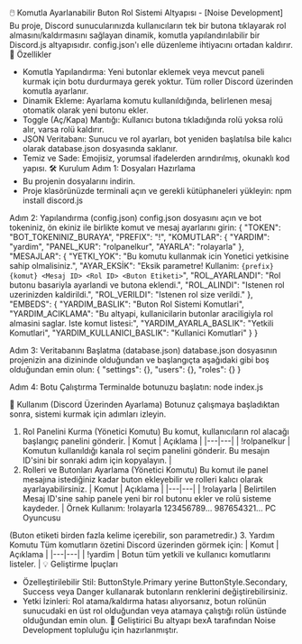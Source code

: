 🖱️ Komutla Ayarlanabilir Buton Rol Sistemi Altyapısı - [Noise Development]
Bu proje, Discord sunucularınızda kullanıcıların tek bir butona tıklayarak rol almasını/kaldırmasını sağlayan dinamik, komutla yapılandırılabilir bir Discord.js altyapısıdır. config.json'ı elle düzenleme ihtiyacını ortadan kaldırır.
🌟 Özellikler
 * Komutla Yapılandırma: Yeni butonlar eklemek veya mevcut paneli kurmak için botu durdurmaya gerek yoktur. Tüm roller Discord üzerinden komutla ayarlanır.
 * Dinamik Ekleme: Ayarlama komutu kullanıldığında, belirlenen mesaj otomatik olarak yeni butonu ekler.
 * Toggle (Aç/Kapa) Mantığı: Kullanıcı butona tıkladığında rolü yoksa rolü alır, varsa rolü kaldırır.
 * JSON Veritabanı: Sunucu ve rol ayarları, bot yeniden başlatılsa bile kalıcı olarak database.json dosyasında saklanır.
 * Temiz ve Sade: Emojisiz, yorumsal ifadelerden arındırılmış, okunaklı kod yapısı.
🛠️ Kurulum
Adım 1: Dosyaları Hazırlama
 * Bu projenin dosyalarını indirin.
 * Proje klasörünüzde terminali açın ve gerekli kütüphaneleri yükleyin:
   npm install discord.js

Adım 2: Yapılandırma (config.json)
config.json dosyasını açın ve bot tokeniniz, ön ekiniz ile birlikte komut ve mesaj ayarlarını girin:
{
  "TOKEN": "BOT_TOKENINIZ_BURAYA",
  "PREFIX": "!",
  "KOMUTLAR": {
    "YARDIM": "yardim",
    "PANEL_KUR": "rolpanelkur",
    "AYARLA": "rolayarla"
  },
  "MESAJLAR": {
    "YETKI_YOK": "Bu komutu kullanmak icin Yonetici yetkisine sahip olmalisiniz.",
    "AYAR_EKSİK": "Eksik parametre! Kullanim: `{prefix}{komut} <Mesaj ID> <Rol ID> <Buton Etiketi>`",
    "ROL_AYARLANDI": "Rol butonu basariyla ayarlandi ve butona eklendi.",
    "ROL_ALINDI": "Istenen rol uzerinizden kaldirildi.",
    "ROL_VERILDI": "Istenen rol size verildi."
  },
  "EMBEDS": {
    "YARDIM_BASLIK": "Buton Rol Sistemi Komutlari",
    "YARDIM_ACIKLAMA": "Bu altyapi, kullanicilarin butonlar araciligiyla rol almasini saglar. Iste komut listesi:",
    "YARDIM_AYARLA_BASLIK": "Yetkili Komutlari",
    "YARDIM_KULLANICI_BASLIK": "Kullanici Komutlari"
  }
}

Adım 3: Veritabanını Başlatma (database.json)
database.json dosyasının projenizin ana dizininde olduğundan ve başlangıçta aşağıdaki gibi boş olduğundan emin olun:
{
  "settings": {},
  "users": {},
  "roles": {}
}

Adım 4: Botu Çalıştırma
Terminalde botunuzu başlatın:
node index.js

🚀 Kullanım (Discord Üzerinden Ayarlama)
Botunuz çalışmaya başladıktan sonra, sistemi kurmak için adımları izleyin.
1. Rol Panelini Kurma (Yönetici Komutu)
Bu komut, kullanıcıların rol alacağı başlangıç panelini gönderir.
| Komut | Açıklama |
|---|---|
| !rolpanelkur | Komutun kullanıldığı kanala rol seçim panelini gönderir. Bu mesajın ID'sini bir sonraki adım için kopyalayın. |
2. Rolleri ve Butonları Ayarlama (Yönetici Komutu)
Bu komut ile panel mesajına istediğiniz kadar buton ekleyebilir ve rolleri kalıcı olarak ayarlayabilirsiniz.
| Komut | Açıklama |
|---|---|
| !rolayarla <Panel Mesaj ID> <Rol ID> <Buton Etiketi> | Belirtilen Mesaj ID'sine sahip panele yeni bir rol butonu ekler ve rolü sisteme kaydeder. |
Örnek Kullanım:
!rolayarla 123456789... 987654321... PC Oyuncusu

(Buton etiketi birden fazla kelime içerebilir, son parametredir.)
3. Yardım Komutu
Tüm komutların özetini Discord üzerinden görmek için:
| Komut | Açıklama |
|---|---|
| !yardim | Botun tüm yetkili ve kullanıcı komutlarını listeler. |
💡 Geliştirme İpuçları
 * Özelleştirilebilir Stil: ButtonStyle.Primary yerine ButtonStyle.Secondary, Success veya Danger kullanarak butonların renklerini değiştirebilirsiniz.
 * Yetki İzinleri: Rol atama/kaldırma hatası alıyorsanız, botun rolünün sunucudaki en üst rol olduğundan veya atamaya çalıştığı rolün üstünde olduğundan emin olun.
👤 Geliştirici
Bu altyapı bexA tarafından Noise Development topluluğu için hazırlanmıştır.

